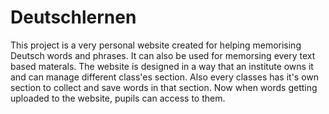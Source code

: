 # Deutschlernen

This project is a very personal website created for helping memorising Deutsch words and phrases. It can also be used for memorsing every text based materals. The website is designed in a way that an institute owns it and can manage different class'es section. Also every classes has it's own section to collect and save words in that section. Now when words getting uploaded to the website, pupils can access to them.    
